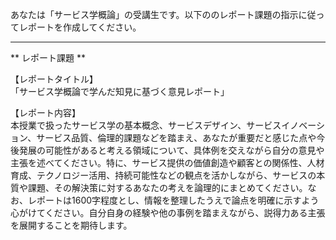 あなたは「サービス学概論」の受講生です。以下ののレポート課題の指示に従ってレポートを作成してください。

---------------------------------------
** レポート課題 **

【レポートタイトル】  
「サービス学概論で学んだ知見に基づく意見レポート」

【レポート内容】  
本授業で扱ったサービス学の基本概念、サービスデザイン、サービスイノベーション、サービス品質、倫理的課題などを踏まえ、あなたが重要だと感じた点や今後発展の可能性があると考える領域について、具体例を交えながら自分の意見や主張を述べてください。特に、サービス提供の価値創造や顧客との関係性、人材育成、テクノロジー活用、持続可能性などの観点を活かしながら、サービスの本質や課題、その解決策に対するあなたの考えを論理的にまとめてください。なお、レポートは1600字程度とし、情報を整理したうえで論点を明確に示すよう心がけてください。自分自身の経験や他の事例を踏まえながら、説得力ある主張を展開することを期待します。